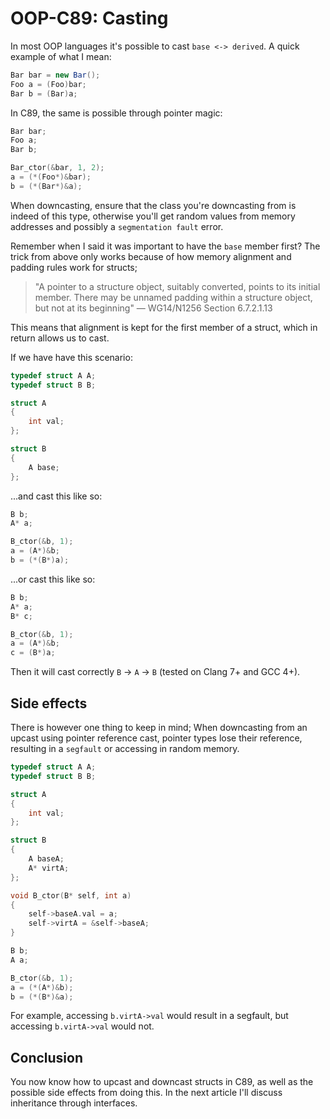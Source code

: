 # OOP-C89: Casting

In most OOP languages it's possible to cast `base <-> derived`. A quick example
of what I mean:

```csharp
Bar bar = new Bar();
Foo a = (Foo)bar;
Bar b = (Bar)a;
```

In C89, the same is possible through pointer magic:

```c
Bar bar;
Foo a;
Bar b;

Bar_ctor(&bar, 1, 2);
a = (*(Foo*)&bar);
b = (*(Bar*)&a);
```

When downcasting, ensure that the class you're downcasting from is indeed of
this type, otherwise you'll get random values from memory addresses and
possibly a `segmentation fault` error.

Remember when I said it was important to have the `base` member first? The
trick from above only works because of how memory alignment and padding rules
work for structs;

> "A pointer to a structure object, suitably converted, points to its initial
> member. There may be unnamed padding within a structure object, but not at
> its beginning" — WG14/N1256 Section 6.7.2.1.13

This means that alignment is kept for the first member of a struct, which in
return allows us to cast.

If we have have this scenario:

```c
typedef struct A A;
typedef struct B B;

struct A
{
    int val;
};

struct B
{
    A base;
};
```

...and cast this like so:

```c
B b;
A* a;

B_ctor(&b, 1);
a = (A*)&b;
b = (*(B*)a);
```

...or cast this like so:

```c
B b;
A* a;
B* c;

B_ctor(&b, 1);
a = (A*)&b;
c = (B*)a;
```

Then it will cast correctly `B` -> `A` -> `B` (tested on Clang 7+ and GCC 4+).

## Side effects

There is however one thing to keep in mind; When downcasting from an upcast
using pointer reference cast, pointer types lose their reference, resulting in
a `segfault` or accessing in random memory.

```c
typedef struct A A;
typedef struct B B;

struct A
{
    int val;
};

struct B
{
    A baseA;
    A* virtA;
};

void B_ctor(B* self, int a)
{
    self->baseA.val = a;
    self->virtA = &self->baseA;
}
```

```c
B b;
A a;

B_ctor(&b, 1);
a = (*(A*)&b);
b = (*(B*)&a);
```

For example, accessing `b.virtA->val` would result in a segfault, but
accessing `b.virtA->val` would not.

## Conclusion

You now know how to upcast and downcast structs in C89, as well as the possible
side effects from doing this. In the next article I'll discuss inheritance
through interfaces.
